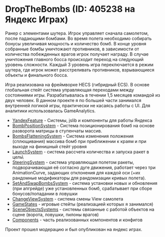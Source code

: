 # DropTheBombs (ID: 405238 на Яндекс Играх)

Ранер с элементами шутера. Игрок управляет сначала самолетом, после падающими бомбами. Во время полета необходимо собирать бонусы увеличивая мощность и количество бомб. В конце уровня собранные бомбы уничтожают противников, в зависимости от количества побежденных
врагов игрок получает награду. В случае уничтожения главного босса происходит переход на следующий уровень сложности. Каждый 3 уровень игра переключается в режим шутера, где игрок может расстреливать противников, взрывающиеся объекты и финального босса.

Игра реализована на фреймворке HECS (гибридный ECS). В основе глобальная стейт система управляющая переходами между состояниями игры. Разрабатывалась в течении 1,5 месяцев командой из двух человек. В данном проекте я по большей части занимался внутренней логикой игры, практически не касаясь работы с UI. Для аналитики использовалась GameAnalytics.

- [YandexFeature](Features/YandexSystem) - Системы, jslib и компоненты для работы Яндекса
- [BombPositionSystem](Systems/Bombs/BombsPositionSystem.cs) - Система позиционирования бомб на основе разворота матрицы в ступенчаты массив.
- [BombsFlatteningSystem](Systems/Bombs/BombsFlatteningSystem.cs) - Система изменения положения (сплющивания) массива бомб при приближении к краям и при выходе на финишный стейт уровня
- [LaunchSystem](Systems/Bombs/LaunchBombsSystem.cs) - система рассчета количества и запуска ракет в цель\
- [SteeringSystem](Systems/Bombs/BombSteeringSystem.cs) - система управляющая полетом ракеты, подворачивающая её согласно дуге движения, работает через три AnimationCurve, задающих отклонения для каждой оси (+их рандомные модификаторы для рандомизации кривых полета).
- [SetAndSwapBombsSystem](Systems/Bombs/BombsSetAndSwapSystem.cs) - система установки новых и обновления (при апгрейде) уже установленных бомб, срабатывает при сборе бонусов/попадании в ловушки
- [ChangeViewSystem](Systems/Plane/ChangePlaneViewSystem.cs) - система смены View самолета
- [GameStates](Systems/GameStates) - игровые стейты (реализацией которых я занимался)
- [SceneObjectsSystems](Systems/SceneObjects) - системы связанные с работой объектов на сцене (ворота, ловушки, пилоны врагов)
- [Components](Components) - часть реализованных компонентов и конфигов

Проект прошел модерацию и был опубликован на яндекс играх.
